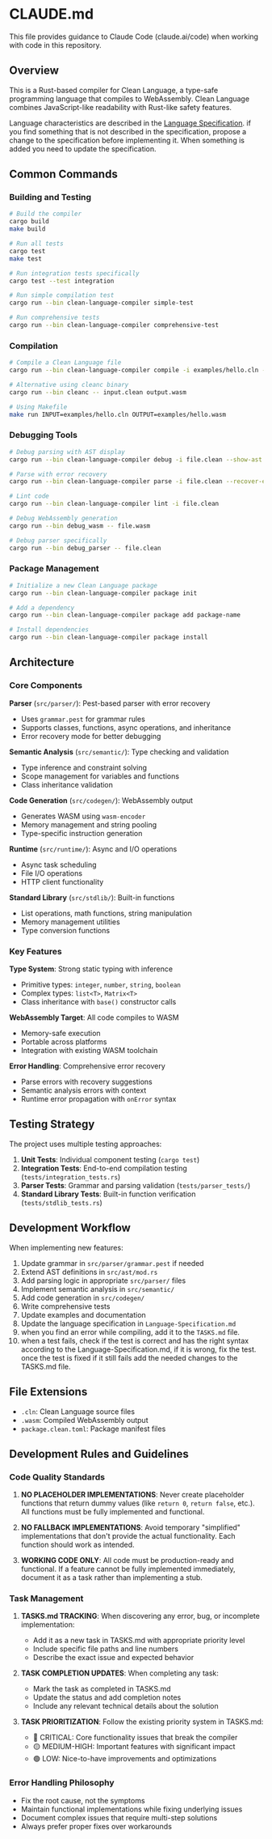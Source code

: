 # CLAUDE.md

This file provides guidance to Claude Code (claude.ai/code) when working with code in this repository.

## Overview

This is a Rust-based compiler for Clean Language, a type-safe programming language that compiles to WebAssembly. Clean Language combines JavaScript-like readability with Rust-like safety features.

Language characteristics are described in the [Language Specification](./Language-Specification.md). if you find something that is not described in the specification, propose a change to the specification before implementing it. When something is added you need to update the specification.

## Common Commands

### Building and Testing
```bash
# Build the compiler
cargo build
make build

# Run all tests
cargo test
make test

# Run integration tests specifically
cargo test --test integration

# Run simple compilation test
cargo run --bin clean-language-compiler simple-test

# Run comprehensive tests
cargo run --bin clean-language-compiler comprehensive-test
```

### Compilation
```bash
# Compile a Clean Language file
cargo run --bin clean-language-compiler compile -i examples/hello.cln -o output.wasm

# Alternative using cleanc binary
cargo run --bin cleanc -- input.clean output.wasm

# Using Makefile
make run INPUT=examples/hello.cln OUTPUT=examples/hello.wasm
```

### Debugging Tools
```bash
# Debug parsing with AST display
cargo run --bin clean-language-compiler debug -i file.clean --show-ast

# Parse with error recovery
cargo run --bin clean-language-compiler parse -i file.clean --recover-errors

# Lint code
cargo run --bin clean-language-compiler lint -i file.clean

# Debug WebAssembly generation
cargo run --bin debug_wasm -- file.wasm

# Debug parser specifically
cargo run --bin debug_parser -- file.clean
```

### Package Management
```bash
# Initialize a new Clean Language package
cargo run --bin clean-language-compiler package init

# Add a dependency
cargo run --bin clean-language-compiler package add package-name

# Install dependencies
cargo run --bin clean-language-compiler package install
```

## Architecture

### Core Components

**Parser** (`src/parser/`): Pest-based parser with error recovery
- Uses `grammar.pest` for grammar rules
- Supports classes, functions, async operations, and inheritance
- Error recovery mode for better debugging

**Semantic Analysis** (`src/semantic/`): Type checking and validation
- Type inference and constraint solving
- Scope management for variables and functions
- Class inheritance validation

**Code Generation** (`src/codegen/`): WebAssembly output
- Generates WASM using `wasm-encoder`
- Memory management and string pooling
- Type-specific instruction generation

**Runtime** (`src/runtime/`): Async and I/O operations
- Async task scheduling
- File I/O operations
- HTTP client functionality

**Standard Library** (`src/stdlib/`): Built-in functions
- List operations, math functions, string manipulation
- Memory management utilities
- Type conversion functions

### Key Features

**Type System**: Strong static typing with inference
- Primitive types: `integer`, `number`, `string`, `boolean`
- Complex types: `list<T>`, `Matrix<T>`
- Class inheritance with `base()` constructor calls

**WebAssembly Target**: All code compiles to WASM
- Memory-safe execution
- Portable across platforms
- Integration with existing WASM toolchain

**Error Handling**: Comprehensive error recovery
- Parse errors with recovery suggestions
- Semantic analysis errors with context
- Runtime error propagation with `onError` syntax

## Testing Strategy

The project uses multiple testing approaches:

1. **Unit Tests**: Individual component testing (`cargo test`)
2. **Integration Tests**: End-to-end compilation testing (`tests/integration_tests.rs`)
3. **Parser Tests**: Grammar and parsing validation (`tests/parser_tests/`)
4. **Standard Library Tests**: Built-in function verification (`tests/stdlib_tests.rs`)

## Development Workflow

When implementing new features:

1. Update grammar in `src/parser/grammar.pest` if needed
2. Extend AST definitions in `src/ast/mod.rs`
3. Add parsing logic in appropriate `src/parser/` files
4. Implement semantic analysis in `src/semantic/`
5. Add code generation in `src/codegen/`
6. Write comprehensive tests
7. Update examples and documentation
8. Update the language specification in `Language-Specification.md`
9. when you find an error while compiling, add it to the `TASKS.md` file.
10. when a test fails, check if the test is correct and has the right syntax according to the Language-Specification.md, if it is wrong, fix the test. once the test is fixed if it still fails add the needed changes to the TASKS.md file.

## File Extensions

- `.cln`: Clean Language source files
- `.wasm`: Compiled WebAssembly output
- `package.clean.toml`: Package manifest files

## Development Rules and Guidelines

### Code Quality Standards

1. **NO PLACEHOLDER IMPLEMENTATIONS**: Never create placeholder functions that return dummy values (like `return 0`, `return false`, etc.). All functions must be fully implemented and functional.

2. **NO FALLBACK IMPLEMENTATIONS**: Avoid temporary "simplified" implementations that don't provide the actual functionality. Each function should work as intended.

3. **WORKING CODE ONLY**: All code must be production-ready and functional. If a feature cannot be fully implemented immediately, document it as a task rather than implementing a stub.

### Task Management

1. **TASKS.md TRACKING**: When discovering any error, bug, or incomplete implementation:
   - Add it as a new task in TASKS.md with appropriate priority level
   - Include specific file paths and line numbers
   - Describe the exact issue and expected behavior

2. **TASK COMPLETION UPDATES**: When completing any task:
   - Mark the task as completed in TASKS.md
   - Update the status and add completion notes
   - Include any relevant technical details about the solution

3. **TASK PRIORITIZATION**: Follow the existing priority system in TASKS.md:
   - 🔴 CRITICAL: Core functionality issues that break the compiler
   - 🟡 MEDIUM-HIGH: Important features with significant impact
   - 🟢 LOW: Nice-to-have improvements and optimizations

### Error Handling Philosophy

- Fix the root cause, not the symptoms
- Maintain functional implementations while fixing underlying issues
- Document complex issues that require multi-step solutions
- Always prefer proper fixes over workarounds
